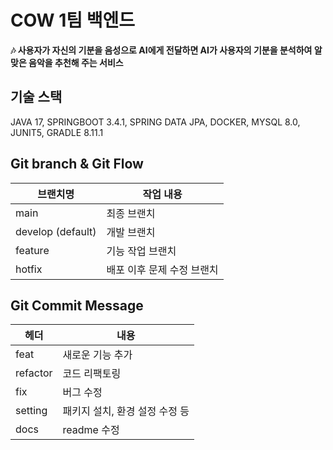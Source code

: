 # COW 1팀 백엔드

**🎶 사용자가 자신의 기분을 음성으로 AI에게 전달하면 AI가 사용자의 기분을 분석하여 알맞은 음악을 추천해 주는 서비스**

## 기술 스택

JAVA 17, SPRINGBOOT 3.4.1, SPRING DATA JPA, DOCKER, MYSQL 8.0, JUNIT5, GRADLE 8.11.1

## **Git branch & Git Flow**

| 브랜치명 | 작업 내용 |
| --- | --- |
| main | 최종 브랜치 |
| develop (default) | 개발 브랜치 |
| feature | 기능 작업 브랜치 |
| hotfix | 배포 이후 문제 수정 브랜치 |

## **Git Commit Message**

| 헤더 | 내용 |
| --- | --- |
| feat | 새로운 기능 추가 |
| refactor | 코드 리팩토링 |
| fix | 버그 수정 |
| setting | 패키지 설치, 환경 설정 수정 등 |
| docs | readme 수정 |


